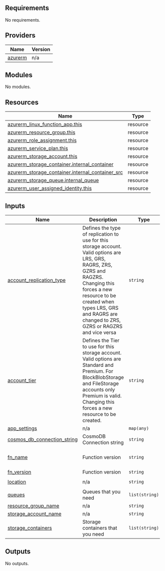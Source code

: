 <!-- BEGIN_TF_DOCS -->
## Requirements

No requirements.

## Providers

| Name | Version |
|------|---------|
| <a name="provider_azurerm"></a> [azurerm](#provider\_azurerm) | n/a |

## Modules

No modules.

## Resources

| Name | Type |
|------|------|
| [azurerm_linux_function_app.this](https://registry.terraform.io/providers/hashicorp/azurerm/latest/docs/resources/linux_function_app) | resource |
| [azurerm_resource_group.this](https://registry.terraform.io/providers/hashicorp/azurerm/latest/docs/resources/resource_group) | resource |
| [azurerm_role_assignment.this](https://registry.terraform.io/providers/hashicorp/azurerm/latest/docs/resources/role_assignment) | resource |
| [azurerm_service_plan.this](https://registry.terraform.io/providers/hashicorp/azurerm/latest/docs/resources/service_plan) | resource |
| [azurerm_storage_account.this](https://registry.terraform.io/providers/hashicorp/azurerm/latest/docs/resources/storage_account) | resource |
| [azurerm_storage_container.internal_container](https://registry.terraform.io/providers/hashicorp/azurerm/latest/docs/resources/storage_container) | resource |
| [azurerm_storage_container.internal_container_src](https://registry.terraform.io/providers/hashicorp/azurerm/latest/docs/resources/storage_container) | resource |
| [azurerm_storage_queue.internal_queue](https://registry.terraform.io/providers/hashicorp/azurerm/latest/docs/resources/storage_queue) | resource |
| [azurerm_user_assigned_identity.this](https://registry.terraform.io/providers/hashicorp/azurerm/latest/docs/resources/user_assigned_identity) | resource |

## Inputs

| Name | Description | Type | Default | Required |
|------|-------------|------|---------|:--------:|
| <a name="input_account_replication_type"></a> [account\_replication\_type](#input\_account\_replication\_type) | Defines the type of replication to use for this storage account. Valid options are LRS, GRS, RAGRS, ZRS, GZRS and RAGZRS. Changing this forces a new resource to be created when types LRS, GRS and RAGRS are changed to ZRS, GZRS or RAGZRS and vice versa | `string` | `"GRS"` | no |
| <a name="input_account_tier"></a> [account\_tier](#input\_account\_tier) | Defines the Tier to use for this storage account. Valid options are Standard and Premium. For BlockBlobStorage and FileStorage accounts only Premium is valid. Changing this forces a new resource to be created. | `string` | `"Standard"` | no |
| <a name="input_app_settings"></a> [app\_settings](#input\_app\_settings) | n/a | `map(any)` | `{}` | no |
| <a name="input_cosmos_db_connection_string"></a> [cosmos\_db\_connection\_string](#input\_cosmos\_db\_connection\_string) | CosmoDB Connection string | `string` | `"null"` | no |
| <a name="input_fn_name"></a> [fn\_name](#input\_fn\_name) | Function version | `string` | `"idp-function-pagopa-test-test"` | no |
| <a name="input_fn_version"></a> [fn\_version](#input\_fn\_version) | Function version | `string` | `"1"` | no |
| <a name="input_location"></a> [location](#input\_location) | n/a | `string` | `"West Europe"` | no |
| <a name="input_queues"></a> [queues](#input\_queues) | Queues that you need | `list(string)` | `[]` | no |
| <a name="input_resource_group_name"></a> [resource\_group\_name](#input\_resource\_group\_name) | n/a | `string` | n/a | yes |
| <a name="input_storage_account_name"></a> [storage\_account\_name](#input\_storage\_account\_name) | n/a | `string` | `null` | no |
| <a name="input_storage_containers"></a> [storage\_containers](#input\_storage\_containers) | Storage containers that you need | `list(string)` | `[]` | no |

## Outputs

No outputs.
<!-- END_TF_DOCS -->